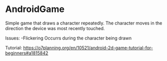 # AndroidGame
Simple game that draws a character repeatedly.  The character moves in the direction the device was most recently touched.

Issues:
     -Flickering Occurrs during the character being drawn
     
Tutorial: https://o7planning.org/en/10521/android-2d-game-tutorial-for-beginners#a1815842
